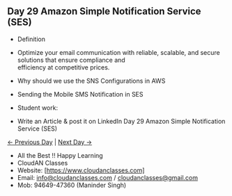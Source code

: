 ## Day 29 Amazon Simple Notification Service (SES)

- Definition
  
- Optimize your email communication with reliable, scalable, and secure solutions that ensure compliance and     
  efficiency at competitive prices.


- Why should we use the SNS Configurations in AWS

- Sending the Mobile SMS Notification in SES

- Student work:
- Write an Article & post it on LinkedIn Day 29 Amazon Simple Notification Service (SES)

[← Previous Day](../Day28/README.md) | [Next Day →](../Day30/README.md)

- All the Best !! Happy Learning
- CloudAN Classes
- Website: [https://www.cloudanclasses.com]
- Email: info@cloudanclasses.com / cloudanclasses@gmail.com
- Mob: 94649-47360 (Maninder Singh)

